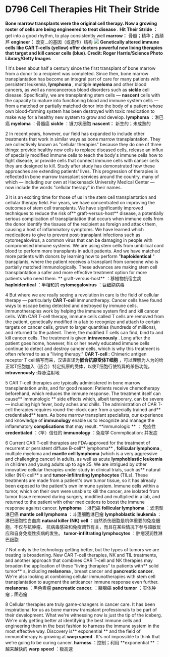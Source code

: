 # D796 Cell Therapies Hit Their Stride
**Bone marrow transplants were the original cell therapy. Now a growing roster of cells are being engineered to treat disease** . 
**Hit Their Stride ：** get into a good rhythm, to play consistently well
**marrow：** 骨髓；精华；西葫芦
**engineer：** 改变…的基因（或遗传）结构
![](./archive/img/boxcnqo6BucpT1yEttXN76hIqXg.png)
**Genetically altered immune cells like CAR T-cells (yellow) offer doctors powerful new living therapies that target and kill cancer cells (blue). Credit: Roger Harris/Science Photo Library/Getty Images** 

1 It's been about half a century since the first transplant of bone marrow from a donor to a recipient was completed. Since then, bone marrow transplantation has become an integral part of care for many patients with persistent leukemia, **lymphoma** , multiple **myeloma**  and other blood cancers, as well as noncancerous blood disorders such as **sickle**  cell disease. Specifically, we are transplanting stem cells — **nascent**  cells with the capacity to mature into functioning blood and immune system cells — from a matched or partially matched donor into the body of a patient whose own blood-forming system has been destroyed with toxic medication to make way for a healthy new system to grow and develop.
**lymphoma** ：淋巴癌
**myeloma** ：骨髓癌
**sickle** ：镰刀状细胞
**nascent：** 新生的；未成熟的

2 In recent years, however, our field has expanded to include other treatments that work in similar ways as bone marrow transplantation. They are collectively known as "cellular therapies" because they do one of three things: provide healthy new cells to replace diseased cells, release an influx of specially modified immune cells to teach the body's immune cells how to fight disease, or provide cells that connect immune cells with cancer cells they are designed to kill. Study after study has demonstrated how these approaches are extending patients' lives. This progression of therapies is reflected in bone marrow transplant services around the country, many of which — including our own at Hackensack University Medical Center — now include the words "cellular therapy" in their names.

3 It is an exciting time for those of us in the stem cell transplantation and cellular therapy field. For years, we have concentrated on improving the outcomes of stem cell transplants. We have significantly improved techniques to reduce the risk of** graft-versus-host**  disease, a potentially serious complication of transplantation that occurs when immune cells from the donor identify the tissues of the recipient as foreign and attack them, causing a host of inflammatory symptoms. We have learned which medications to give to prevent post-transplant infections such as cytomegalovirus, a common virus that can be damaging in people with compromised immune systems. We are using stem cells from umbilical cord blood to perform more transplants in adult patients. And we have matched more patients with donors by learning how to perform "**haploidentical** " transplants, where the patient receives a transplant from someone who is partially matched immunologically. These advances are making stem cell transplantation a safer and more effective treatment option for more patients who need them.
** graft-versus-host** ：移植物抗宿主病
**haploidentical** ：半相和的
**cytomegalovirus** ：巨细胞病毒

4 But where we are really seeing a revolution in care is the field of cellular therapy — particularly **CAR T-cell**  immunotherapy. Cancer cells have found ways to escape being detected and destroyed by immune cells. Immunotherapies work by helping the immune system find and kill cancer cells.
With CAR T-cell therapy, immune cells called T cells are removed from the patient, genetically modified in a lab to recognize and attach to certain targets on cancer cells, grown to larger quantities (hundreds of millions), and returned to the patient. There, the modified T cells can find, bind to and kill cancer cells. The treatment is given **intravenously** . Long after the patient goes home, however, his or her newly educated immune cells continue to detect and destroy cancer cells, which is why this treatment is often referred to as a "living therapy."
**CAR T-cell :** Chimeric antigen receptor T cell缩写而来，汉语直译为**嵌合抗原受体T细胞** ，可以理解为人为的给正常T细胞加入（嵌合）特定抗原的受体，以使T细胞行使特异的杀伤功能。
**intravenously** :静脉注射地

5 CAR T-cell therapies are typically administered in bone marrow transplantation units, and for good reason: Patients receive chemotherapy beforehand, which reduces the immune response. The treatment itself can cause** immunologic ** side effects which, albeit temporary, can be severe — including high fever, body aches and chills. The administration of CAR T-cell therapies requires round-the-clock care from a specially trained and** credentialed**  team. As bone marrow transplant specialists, our experience and knowledge of **immunology**  enable us to recognize and manage the inflammatory **complications**  that may result.
**immunologic ** ： 免疫性
**credentialed** ：〈罕〉信任的
**immunology** ：免疫学
Commplication: 并发症

6 Current CAR T-cell therapies are FDA-approved for the treatment of recurrent or persistent diffuse B-cell** lymphoma** , **follicular lymphoma** , multiple myeloma and **mantle cell lymphoma**  (which is a very aggressive and challenging cancer) in adults, as well as acute **lymphoblastic leukemia**  in children and young adults up to age 25. We are intrigued by other innovative cellular therapies under study in clinical trials, such as** natural killer (NK) cell** s and **tumor-infiltrating lymphocytes**  (TILs). These treatments are made from a patient's own tumor tissue, so it has already been exposed to the patient's own immune system. Immune cells within a tumor, which on their own were unable to kill the cancer, are isolated from tumor tissue removed during surgery, modified and multiplied in a lab, and returned to the patient with other medications to boost the immune response against cancer.
**lymphoma** ：淋巴癌
**follicular lymphoma** ：滤泡型淋巴癌
**mantle cell lymphoma** ：斗篷细胞淋巴瘤
**lymphoblastic leukemia** ：淋巴细胞性白血病
**natural killer (NK) cell** ：自然杀伤细胞是机体重要的免疫细胞，不仅与抗肿瘤、 抗病毒感染和免疫调节有关，而且在某些情况下参与超敏反应和自身免疫性疾病的发生。
**tumor-infiltrating lymphocytes** ：肿瘤浸润性淋巴细胞

7 Not only is the technology getting better, but the types of tumors we are treating is broadening. New CAR T-cell therapies, NK and TIL treatments, and another approach that combines CAR T-cell and NK therapies may broaden the application of these "living therapies" to patients with** solid tumor** s, including **melanoma** , breast cancer and **pancreatic cancer.**  We're also looking at combining cellular immunotherapies with stem cell transplantation to augment the anticancer immune response even further.
**melanoma** ：黑色素瘤
**pancreatic cancer.** ：胰腺癌
**solid tumor** ：实体肿瘤；固态瘤

8 Cellular therapies are truly game-changers in cancer care. It has been inspirational for us as bone marrow transplant professionals to be part of their development. What we're witnessing now is just the tip of the iceberg. We're only getting better at identifying the best immune cells and engineering them in the best fashion to harness the immune system in the most effective way. Discovery is** exponential ** and the field of immunotherapy is growing at **warp speed** . It's not impossible to think that we're going to be curing cancer.
**harness**  ：控制；利用
**exponential ** ：越来越快的
**warp speed** ：极高速
